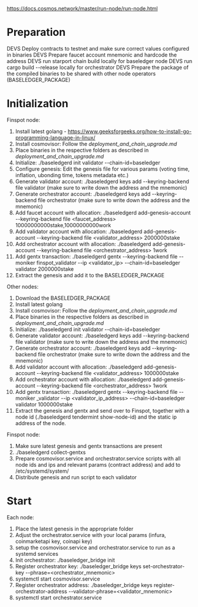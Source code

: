https://docs.cosmos.network/master/run-node/run-node.html

# Preparation

DEVS Deploy contracts to testnet and make sure correct values configured in binaries
DEVS Prepare faucet account mnemonic and hardcode the address
DEVS run starport chain build locally for baseledger node
DEVS run cargo build --release locally for orchestrator 
DEVS Prepare the package of the compiled binaries to be shared with other node operators (BASELEDGER_PACKAGE)

# Initialization

Finspot node:

1. Install latest golang - https://www.geeksforgeeks.org/how-to-install-go-programming-language-in-linux/
2. Install cosmovisor: Follow the *deployment_and_chain_upgrade.md*
3. Place binaries in the respective folders as described in *deployment_and_chain_upgrade.md*
4. Initialize: ./baseledgerd init validator --chain-id=baseledger
5. Configure genesis: Edit the genesis file for various params (voting time, inflation, ubonding time, tokens metadata etc.)
6. Generate validator account: ./baseledgerd keys add --keyring-backend file validator (make sure to write down the address and the mnemonic)
7. Generate orchestrator account: ./baseledgerd keys add --keyring-backend file orchestrator (make sure to write down the address and the mnemonic)
8. Add faucet account with allocation: ./baseledgerd add-genesis-account --keyring-backend file <faucet_address> 10000000000stake,10000000000work
9. Add validator account with allocation: ./baseledgerd  add-genesis-account --keyring-backend file <validator_address> 2000000stake
10. Add orchestrator account with allocation: ./baseledgerd  add-genesis-account --keyring-backend file <orchestrator_address> 1work
11. Add gentx transaction: ./baseledgerd gentx --keyring-backend file --moniker finspot_validator --ip <validator_ip> --chain-id=baseledger validator 2000000stake
12. Extract the genesis and add it to the BASELEDGER_PACKAGE

Other nodes:

1. Download the BASELEDGER_PACKAGE
2. Install latest golang
3. Install cosmovisor: Follow the *deployment_and_chain_upgrade.md*
4. Place binaries in the respective folders as described in *deployment_and_chain_upgrade.md*
5. Initialize: ./baseledgerd init validator --chain-id=baseledger
6. Generate validator account: ./baseledgerd keys add --keyring-backend file validator (make sure to write down the address and the mnemonic)
7. Generate orchestrator account: ./baseledgerd keys add --keyring-backend file orchestrator (make sure to write down the address and the mnemonic)
8. Add validator account with allocation: ./baseledgerd add-genesis-account --keyring-backend file <validator_address> 1000000stake
9. Add orchestrator account with allocation: ./baseledgerd add-genesis-account --keyring-backend file <orchestrator_address> 1work
10. Add gentx transaction: ./baseledgerd gentx --keyring-backend file --moniker <organization>_validator --ip <validator_ip_address> --chain-id=baseledger validator 1000000stake
11. Extract the genesis and gentx and send over to Finspot, together with a node id (./baseledgerd tendermint show-node-id) and the static ip address of the node.


Finspot node:

1. Make sure latest genesis and gentx transactions are present
2. ./baseledgerd collect-gentxs
3. Prepare cosmovisor.service and orchestrator.service scripts with all node ids and ips and relevant params (contract address) and add to /etc/systemd/system/
4. Distribute genesis and run script to each validator

# Start

Each node:

1. Place the latest genesis in the appropriate folder
2. Adjust the orchestrator.service with your local params (infura, coinmarketapi key, coinapi key)
2. setup the cosmovisor.service and orchestrator.service to run as a systemd services
3. Init orchestrator: ./baseledger_bridge init
4. Register orchestrator key: ./baseledger_bridge keys set-orchestrator-key --phrase=<orchestrator_mnemonic>
5. systemctl start cosmovisor.service
6. Register orchestrator address: ./baseledger_bridge keys register-orchestrator-address --validator-phrase=<validator_mnemonic>
7. systemctl start orchestrator.service
